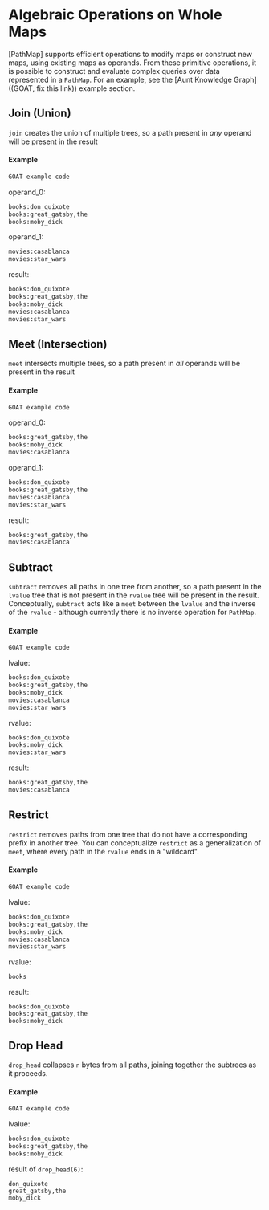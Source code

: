 # Algebraic Operations on Whole Maps

[PathMap] supports efficient operations to modify maps or construct new maps, using existing maps as operands.  From these primitive operations, it is possible to construct and evaluate complex queries over data represented in a `PathMap`.  For an example, see the [Aunt Knowledge Graph]((GOAT, fix this link)) example section.

## Join (Union)

`join` creates the union of multiple trees, so a path present in *any* operand will be present in the result

#### Example

```rust
GOAT example code
```

operand_0:
```txt
books:don_quixote
books:great_gatsby,the
books:moby_dick
```

operand_1:
```txt
movies:casablanca
movies:star_wars
```

result:
```txt
books:don_quixote
books:great_gatsby,the
books:moby_dick
movies:casablanca
movies:star_wars
```

## Meet (Intersection)

`meet` intersects multiple trees, so a path present in *all* operands will be present in the result

#### Example

```rust
GOAT example code
```

operand_0:
```txt
books:great_gatsby,the
books:moby_dick
movies:casablanca
```

operand_1:
```txt
books:don_quixote
books:great_gatsby,the
movies:casablanca
movies:star_wars
```

result:
```txt
books:great_gatsby,the
movies:casablanca
```

## Subtract

`subtract` removes all paths in one tree from another, so a path present in the `lvalue` tree that is not present in the `rvalue` tree will be present in the result.  Conceptually, `subtract` acts like a `meet` between the `lvalue` and the inverse of the `rvalue` - although currently there is no inverse operation for `PathMap`.

#### Example

```rust
GOAT example code
```

lvalue:
```txt
books:don_quixote
books:great_gatsby,the
books:moby_dick
movies:casablanca
movies:star_wars
```

rvalue:
```txt
books:don_quixote
books:moby_dick
movies:star_wars
```

result:
```txt
books:great_gatsby,the
movies:casablanca
```

## Restrict

`restrict` removes paths from one tree that do not have a corresponding prefix in another tree.  You can conceptualize `restrict` as a generalization of `meet`, where every path in the `rvalue` ends in a "wildcard".

#### Example

```rust
GOAT example code
```

lvalue:
```txt
books:don_quixote
books:great_gatsby,the
books:moby_dick
movies:casablanca
movies:star_wars
```

rvalue:
```txt
books
```

result:
```
books:don_quixote
books:great_gatsby,the
books:moby_dick
```

## Drop Head

`drop_head` collapses `n` bytes from all paths, joining together the subtrees as it proceeds.

#### Example

```rust
GOAT example code
```

lvalue:
```txt
books:don_quixote
books:great_gatsby,the
books:moby_dick
```

result of `drop_head(6)`:
```
don_quixote
great_gatsby,the
moby_dick
```

